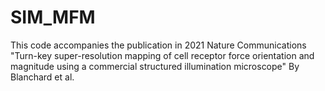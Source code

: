 # SIM_MFM
This code accompanies the publication in 2021 Nature Communications "Turn-key super-resolution mapping of cell receptor force orientation and magnitude using a commercial structured illumination microscope" By Blanchard et al.
